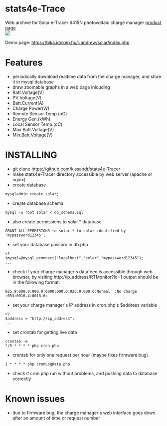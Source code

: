 # stats4e-Trace
Web archive for Solar e-Tracer 6415N photovoltaic charge manager
<a href="http://www.epsolarpv.com/en/index.php/Product/pro_content/id/598/am_id/136">product page<br>
<img src="http://www.epsolarpv.com/en/uploads/news/201411/1415684408765117.jpg"></a>

Demo page: https://bika.idokep.hu/~andrew/solar/index.php
# Features
- periodically download realtime data from the charge manager, and store it in mysql database
- draw zoomable graphs in a web page inlcuding
- Batt.Voltage(V)
- PV Voltage(V)
- Batt.Current(A)
- Charge Power(W)
- Remote Sensor Temp.(oC)
- Energy Gen.(kWh)
- Local Sensor Temp.(oC)
- Max.Batt.Voltage(V)
- Min.Batt.Voltage(V)

# INSTALLING
- git clone https://github.com/kissandr/stats4e-Tracer
- make stats4e-Tracer directory accessible by web server (apache or nginx)
- create database
```
mysqladmin create solar;
```
- create database schema
```
mysql -u root solar < db_schema.sql
```
- also create permissions to solar.* database
```
GRANT ALL PERMISIONS to solar.* to solar identified by 'mypassword12345';
```
- set your database passord in db.php
```
<?
$mysql=@mysql_pconnect("localhost","solar","mypassword12345");
...
```
- check if your charge manager's datafeed is accessible through web browser, by visiting http://ip_address/RTMonitor?id=1 output should be in the following format:
```
025.9:000.0:000.0:0000:000.0:026.0:000.0:Normal  :No Charge :053:0016.4:0018.6:
```
- set your charge manager's IP address in cron.php's $address variable
```
<?
$address = "http://ip_address";
...
```
- set crontab for getting live data 
```
crontab -e
*/5 * * * * php cron.php 
```
- crontab for only one request per hour (maybe fixes firmware bug)
```
1 * * * * php cronLogData.php
```
- check if cron.php run without problems, and pushing data to database correctly

# Known issues
- due to firmware bug, the charge manager's web interface goes down after an amount of time or request number

